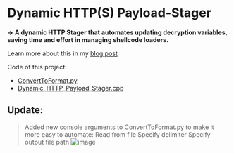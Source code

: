 # Dynamic HTTP(S) Payload-Stager
**-> A dynamic HTTP Stager that automates updating decryption variables, saving time and effort in managing shellcode loaders.**

Learn more about this in my [blog post](https://wafflesexploits.github.io/posts/Dynamic-HTTP-Payload-Stager/)

Code of this project:
- [ConvertToFormat.py](https://github.com/WafflesExploits/Dynamic-HTTP-Payload-Stager/blob/main/ConvertToFormat.py)
- [Dynamic_HTTP_Payload_Stager.cpp](https://github.com/WafflesExploits/Dynamic-HTTP-Payload-Stager/blob/main/Dynamic_HTTP_Payload_Stager.cpp)

## Update:
> Added new console arguments to ConvertToFormat.py to make it more easy to automate:
  > Read from file
  > Specify delimiter
  > Specify output file path
![image](https://github.com/user-attachments/assets/47e65913-a8c8-4f21-81ac-12834258b8cc)
